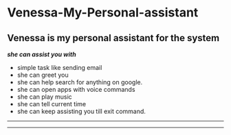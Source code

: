 # Venessa-My-Personal-assistant

## Venessa is my personal assistant for the system</br>
***she can assist you with***
- simple task like sending email 
- she can greet you 
- she can help search for anything on google.
- she can open apps with voice commands
- she can play music 
- she can tell current time
- she can keep assisting you till exit command.


---
---
